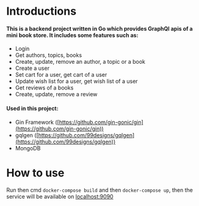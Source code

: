 # Introductions

#### This is a backend project written in Go which provides GraphQl apis of a mini book store. It includes some features such as:

- Login
- Get authors, topics, books
- Create, update, remove an author, a topic or a book
- Create a user
- Set cart for a user, get cart of a user
- Update wish list for a user, get wish list of a user
- Get reviews of a books
- Create, update, remove a review

#### Used in this project:

- Gin Framework ([https://github.com/gin-gonic/gin](https://github.com/gin-gonic/gin))
- gqlgen ([https://github.com/99designs/gqlgen](https://github.com/99designs/gqlgen))
- MongoDB

# How to use

Run then cmd `docker-compose build` and then `docker-compose up`, then the service will be available on [localhost:9090](localhost:9090)
